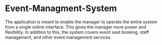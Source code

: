 # Event-Managment-System
The application is meant to enable the manager to operate the entire system from a single online interface.
This gives the manager more power and flexibility.
In addition to this, the system covers event seat booking, staff management, and other event management services. 
